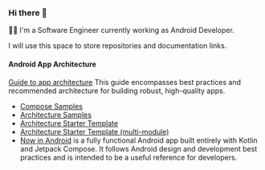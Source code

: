 ### Hi there 👋
👨‍💻 I'm a Software Engineer currently working as Android Developer.

I will use this space to store repositories and documentation links.

#### Android App Architecture
[Guide to app architecture](https://developer.android.com/topic/architecture) This guide encompasses best practices and recommended architecture for building robust, high-quality apps.
- [Compose Samples](https://github.com/android/compose-samples)
- [Architecture Samples](https://github.com/android/architecture-samples)
- [Architecture Starter Template](https://github.com/android/architecture-templates)
- [Architecture Starter Template (multi-module)](https://github.com/android/architecture-templates/tree/multimodule)
- [Now in Android](https://github.com/android/nowinandroid) is a fully functional Android app built entirely with Kotlin and Jetpack Compose. It follows Android design and development best practices and is intended to be a useful reference for developers.


<!--
**fpiardi/fpiardi** is a ✨ _special_ ✨ repository because its `README.md` (this file) appears on your GitHub profile.

Here are some ideas to get you started:

- 🔭 I’m currently working on ...
- 🌱 I’m currently learning ...
- 👯 I’m looking to collaborate on ...
- 🤔 I’m looking for help with ...
- 💬 Ask me about ...
- 📫 How to reach me: ...
- 😄 Pronouns: ...
- ⚡ Fun fact: ...
-->
